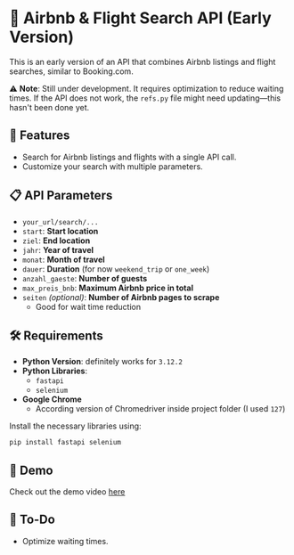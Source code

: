 # 🛫 Airbnb & Flight Search API (Early Version)

This is an early version of an API that combines Airbnb listings and flight searches, similar to Booking.com.

⚠️ **Note**: Still under development. It requires optimization to reduce waiting times. If the API does not work, the `refs.py` file might need updating—this hasn't been done yet.

## 🚀 Features
- Search for Airbnb listings and flights with a single API call.
- Customize your search with multiple parameters.

## 📋 API Parameters

- ```your_url/search/...```
- `start`: **Start location**
- `ziel`: **End location**
- `jahr`: **Year of travel**
- `monat`: **Month of travel**
- `dauer`: **Duration** (for now `weekend_trip` or `one_week`)
- `anzahl_gaeste`: **Number of guests**
- `max_preis_bnb`: **Maximum Airbnb price in total**
- `seiten` *(optional)*: **Number of Airbnb pages to scrape**
  - Good for wait time reduction

## 🛠 Requirements

- **Python Version**: definitely works for `3.12.2`
- **Python Libraries**:
  - `fastapi`
  - `selenium`
- **Google Chrome**
  - According version of Chromedriver inside project folder (I used `127`)

Install the necessary libraries using:

```bash
pip install fastapi selenium
```

## 🎥 Demo

Check out the demo video [here](https://www.youtube.com/watch?v=gaArA5jw2aY)


## 📌 To-Do

- Optimize waiting times.
